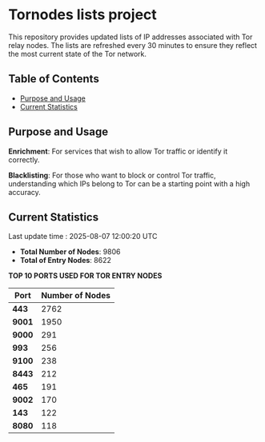 # Tornodes lists project

This repository provides updated lists of IP addresses associated with Tor relay nodes. The lists are refreshed every 30 minutes to ensure they reflect the most current state of the Tor network.

## Table of Contents

- [Purpose and Usage](#purpose-and-usage)
- [Current Statistics](#current-statistics)


## Purpose and Usage

**Enrichment**: For services that wish to allow Tor traffic or identify it correctly.

**Blacklisting**: For those who want to block or control Tor traffic, understanding which IPs belong to Tor can be a starting point with a high accuracy.

## Current Statistics

Last update time : 2025-08-07 12:00:20 UTC

- **Total Number of Nodes**: 9806
- **Total of Entry Nodes**: 8622

**TOP 10 PORTS USED FOR TOR ENTRY NODES**

| **Port** | **Number of Nodes** |
|------|-----------------|
| **443**   | 2762  |
| **9001**   | 1950  |
| **9000**   | 291  |
| **993**   | 256  |
| **9100**   | 238  |
| **8443**   | 212  |
| **465**   | 191  |
| **9002**   | 170  |
| **143**   | 122  |
| **8080**   | 118  |

